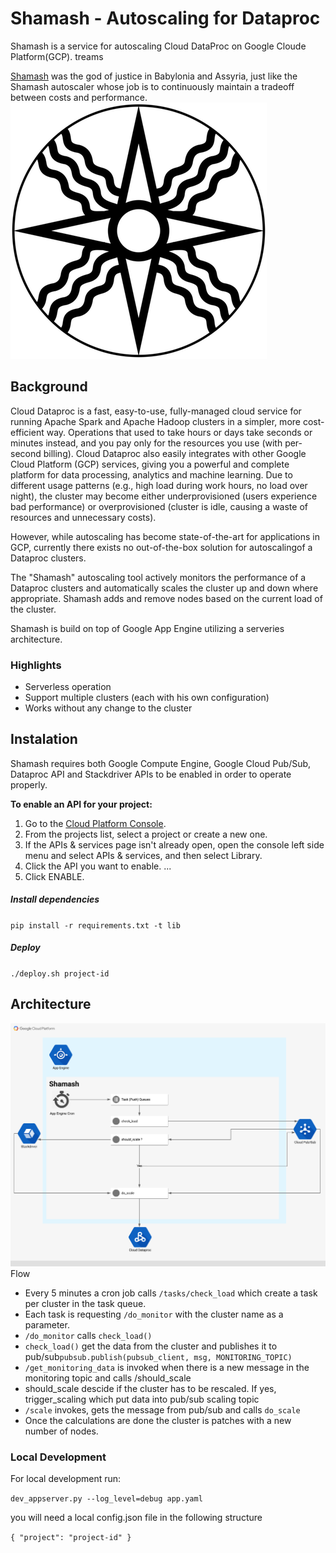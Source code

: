 # Shamash - Autoscaling for Dataproc
Shamash is a service for autoscaling Cloud DataProc on Google Cloude Platform(GCP).
treams

[Shamash](https://www.wikiwand.com/en/Shamash) was the god of justice in Babylonia and Assyria, just like
the Shamash autoscaler whose job is to continuously maintain a tradeoff between costs and
performance.
![](static/Shamash.png)

## Background
Cloud Dataproc is a fast, easy-to-use, fully-managed cloud service for running Apache Spark and Apache Hadoop clusters in a simpler, more cost-efficient way. Operations that used to take hours or days take seconds or minutes instead, and you pay only for the resources you use (with per-second billing). Cloud Dataproc also easily integrates with other Google Cloud Platform (GCP) services, giving you a powerful and complete platform for data processing, analytics and machine learning.
Due to different usage patterns (e.g., high load during work hours, no load over night), the cluster may become either underprovisioned (users experience bad performance) or overprovisioned (cluster is idle, causing a waste of resources and unnecessary costs).

However, while autoscaling has become state-of-the-art for applications in GCP, currently there exists no out-of-the-box solution for autoscalingof a Dataproc clusters.

The "Shamash" autoscaling tool actively monitors the performance of a Dataproc clusters and automatically scales the cluster up and down where appropriate. Shamash adds and remove nodes based on the current load of the cluster.

Shamash is build on top of Google App Engine utilizing a serveries architecture. 

### Highlights
* Serverless operation
* Support multiple clusters (each with his own configuration)
* Works without any change to the cluster

## Instalation
Shamash requires both Google Compute Engine, Google Cloud Pub/Sub, Dataproc API and Stackdriver APIs to be enabled in order to operate properly.

**To enable an API for your project:**

1. Go to the [Cloud Platform Console](https://console.cloud.google.com/).
2. From the projects list, select a project or create a new one.
3. If the APIs & services page isn't already open, open the console left side menu and select APIs & services, and then select Library.
4. Click the API you want to enable. ...
5. Click ENABLE.

##### Install dependencies

`pip install -r requirements.txt -t lib`

##### Deploy
`./deploy.sh project-id`


## Architecture
![](Shamash_arch.png)
Flow

* Every 5 minutes a cron job calls `/tasks/check_load` which create a task per cluster in the task queue.
* Each task is requesting `/do_monitor` with the cluster name as a parameter.
* `/do_monitor` calls `check_load()`
* `check_load()` get the data from the cluster and publishes it to pub/sub`pubsub.publish(pubsub_client, msg, MONITORING_TOPIC)`
* `/get_monitoring_data` is invoked when there is a new message in the monitoring topic and calls /should_scale
* should_scale descide if the cluster has to be rescaled. If yes, trigger_scaling which put data into pub/sub scaling topic
* `/scale` invokes, gets the message from pub/sub and  calls `do_scale`
* Once the calculations are done the cluster is patches with a new number of nodes.

### Local Development
For local development run:

 `dev_appserver.py --log_level=debug app.yaml`

  you will need a local config.json file in the following structure

`{
"project": "project-id"
}`
